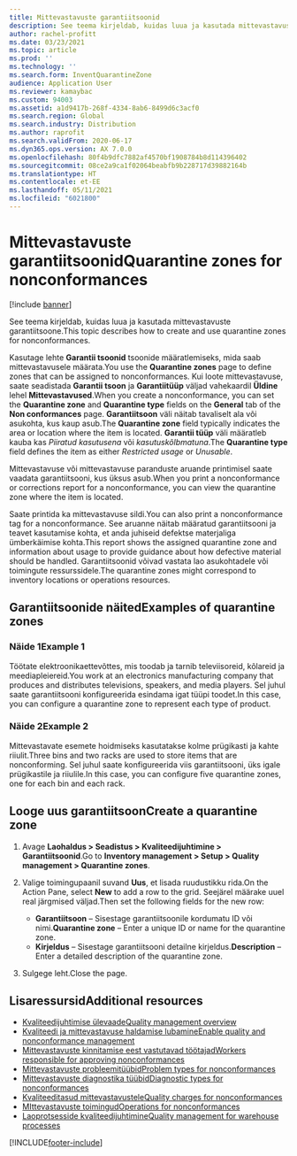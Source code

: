 ```yaml
---
title: Mittevastavuste garantiitsoonid
description: See teema kirjeldab, kuidas luua ja kasutada mittevastavuste garantiitsoone.
author: rachel-profitt
ms.date: 03/23/2021
ms.topic: article
ms.prod: ''
ms.technology: ''
ms.search.form: InventQuarantineZone
audience: Application User
ms.reviewer: kamaybac
ms.custom: 94003
ms.assetid: a1d9417b-268f-4334-8ab6-8499d6c3acf0
ms.search.region: Global
ms.search.industry: Distribution
ms.author: raprofit
ms.search.validFrom: 2020-06-17
ms.dyn365.ops.version: AX 7.0.0
ms.openlocfilehash: 80f4b9dfc7882af4570bf1908784b8d114396402
ms.sourcegitcommit: 08ce2a9ca1f02064beabfb9b228717d39882164b
ms.translationtype: HT
ms.contentlocale: et-EE
ms.lasthandoff: 05/11/2021
ms.locfileid: "6021800"
---
```

# <a name="quarantine-zones-for-nonconformances"></a><span data-ttu-id="81266-103">Mittevastavuste garantiitsoonid</span><span class="sxs-lookup"><span data-stu-id="81266-103">Quarantine zones for nonconformances</span></span>

[!include [banner](../includes/banner.md)]

<span data-ttu-id="81266-104">See teema kirjeldab, kuidas luua ja kasutada mittevastavuste garantiitsoone.</span><span class="sxs-lookup"><span data-stu-id="81266-104">This topic describes how to create and use quarantine zones for nonconformances.</span></span>

<span data-ttu-id="81266-105">Kasutage lehte **Garantii tsoonid** tsoonide määratlemiseks, mida saab mittevastavusele määrata.</span><span class="sxs-lookup"><span data-stu-id="81266-105">You use the **Quarantine zones** page to define zones that can be assigned to nonconformances.</span></span> <span data-ttu-id="81266-106">Kui loote mittevastavuse, saate seadistada **Garantii tsoon** ja **Garantiitüüp** väljad vahekaardil **Üldine** lehel **Mittevastavused**.</span><span class="sxs-lookup"><span data-stu-id="81266-106">When you create a nonconformance, you can set the **Quarantine zone** and **Quarantine type** fields on the **General** tab of the **Non conformances** page.</span></span> <span data-ttu-id="81266-107">**Garantiitsoon** väli näitab tavaliselt ala või asukohta, kus kaup asub.</span><span class="sxs-lookup"><span data-stu-id="81266-107">The **Quarantine zone** field typically indicates the area or location where the item is located.</span></span> <span data-ttu-id="81266-108">**Garantii tüüp** väli määratleb kauba kas *Piiratud kasutusena* või *kasutuskõlbmatuna*.</span><span class="sxs-lookup"><span data-stu-id="81266-108">The **Quarantine type** field defines the item as either *Restricted usage* or *Unusable*.</span></span>

<span data-ttu-id="81266-109">Mittevastavuse või mittevastavuse paranduste aruande printimisel saate vaadata garantiitsooni, kus üksus asub.</span><span class="sxs-lookup"><span data-stu-id="81266-109">When you print a nonconformance or corrections report for a nonconformance, you can view the quarantine zone where the item is located.</span></span>

<span data-ttu-id="81266-110">Saate printida ka mittevastavuse sildi.</span><span class="sxs-lookup"><span data-stu-id="81266-110">You can also print a nonconformance tag for a nonconformance.</span></span> <span data-ttu-id="81266-111">See aruanne näitab määratud garantiitsooni ja teavet kasutamise kohta, et anda juhiseid defektse materjaliga ümberkäimise kohta.</span><span class="sxs-lookup"><span data-stu-id="81266-111">This report shows the assigned quarantine zone and information about usage to provide guidance about how defective material should be handled.</span></span> <span data-ttu-id="81266-112">Garantiitsoonid võivad vastata lao asukohtadele või toimingute ressurssidele.</span><span class="sxs-lookup"><span data-stu-id="81266-112">The quarantine zones might correspond to inventory locations or operations resources.</span></span>

## <a name="examples-of-quarantine-zones"></a><span data-ttu-id="81266-113">Garantiitsoonide näited</span><span class="sxs-lookup"><span data-stu-id="81266-113">Examples of quarantine zones</span></span>

### <a name="example-1"></a><span data-ttu-id="81266-114">Näide 1</span><span class="sxs-lookup"><span data-stu-id="81266-114">Example 1</span></span>

<span data-ttu-id="81266-115">Töötate elektroonikaettevõttes, mis toodab ja tarnib televiisoreid, kõlareid ja meediapleiereid.</span><span class="sxs-lookup"><span data-stu-id="81266-115">You work at an electronics manufacturing company that produces and distributes televisions, speakers, and media players.</span></span> <span data-ttu-id="81266-116">Sel juhul saate garantiitsooni konfigureerida esindama igat tüüpi toodet.</span><span class="sxs-lookup"><span data-stu-id="81266-116">In this case, you can configure a quarantine zone to represent each type of product.</span></span>

### <a name="example-2"></a><span data-ttu-id="81266-117">Näide 2</span><span class="sxs-lookup"><span data-stu-id="81266-117">Example 2</span></span>

<span data-ttu-id="81266-118">Mittevastavate esemete hoidmiseks kasutatakse kolme prügikasti ja kahte riiulit.</span><span class="sxs-lookup"><span data-stu-id="81266-118">Three bins and two racks are used to store items that are nonconforming.</span></span> <span data-ttu-id="81266-119">Sel juhul saate konfigureerida viis garantiitsooni, üks igale prügikastile ja riiulile.</span><span class="sxs-lookup"><span data-stu-id="81266-119">In this case, you can configure five quarantine zones, one for each bin and each rack.</span></span>

## <a name="create-a-quarantine-zone"></a><span data-ttu-id="81266-120">Looge uus garantiitsoon</span><span class="sxs-lookup"><span data-stu-id="81266-120">Create a quarantine zone</span></span>

1. <span data-ttu-id="81266-121">Avage **Laohaldus \> Seadistus \> Kvaliteedijuhtimine \> Garantiitsoonid**.</span><span class="sxs-lookup"><span data-stu-id="81266-121">Go to **Inventory management \> Setup \> Quality management \> Quarantine zones**.</span></span>
1. <span data-ttu-id="81266-122">Valige toimingupaanil suvand **Uus**, et lisada ruudustikku rida.</span><span class="sxs-lookup"><span data-stu-id="81266-122">On the Action Pane, select **New** to add a row to the grid.</span></span> <span data-ttu-id="81266-123">Seejärel määrake uuel real järgmised väljad.</span><span class="sxs-lookup"><span data-stu-id="81266-123">Then set the following fields for the new row:</span></span>

    - <span data-ttu-id="81266-124">**Garantiitsoon** – Sisestage garantiitsoonile kordumatu ID või nimi.</span><span class="sxs-lookup"><span data-stu-id="81266-124">**Quarantine zone** – Enter a unique ID or name for the quarantine zone.</span></span>
    - <span data-ttu-id="81266-125">**Kirjeldus** – Sisestage garantiitsooni detailne kirjeldus.</span><span class="sxs-lookup"><span data-stu-id="81266-125">**Description** – Enter a detailed description of the quarantine zone.</span></span>

1. <span data-ttu-id="81266-126">Sulgege leht.</span><span class="sxs-lookup"><span data-stu-id="81266-126">Close the page.</span></span>

## <a name="additional-resources"></a><span data-ttu-id="81266-127">Lisaressursid</span><span class="sxs-lookup"><span data-stu-id="81266-127">Additional resources</span></span>

- [<span data-ttu-id="81266-128">Kvaliteedijuhtimise ülevaade</span><span class="sxs-lookup"><span data-stu-id="81266-128">Quality management overview</span></span>](quality-management-processes.md)
- [<span data-ttu-id="81266-129">Kvaliteedi ja mittevastavuse haldamise lubamine</span><span class="sxs-lookup"><span data-stu-id="81266-129">Enable quality and nonconformance management</span></span>](enable-quality-management.md)
- [<span data-ttu-id="81266-130">Mittevastavuste kinnitamise eest vastutavad töötajad</span><span class="sxs-lookup"><span data-stu-id="81266-130">Workers responsible for approving nonconformances</span></span>](quality-responsible-workers.md)
- [<span data-ttu-id="81266-131">Mittevastavuste probleemitüübid</span><span class="sxs-lookup"><span data-stu-id="81266-131">Problem types for nonconformances</span></span>](quality-quarantine-zones.md)
- [<span data-ttu-id="81266-132">Mittevastavuste diagnostika tüübid</span><span class="sxs-lookup"><span data-stu-id="81266-132">Diagnostic types for nonconformances</span></span>](quality-diagnostic-types.md)
- [<span data-ttu-id="81266-133">Kvaliteeditasud mittevastavustele</span><span class="sxs-lookup"><span data-stu-id="81266-133">Quality charges for nonconformances</span></span>](quality-charges.md)
- [<span data-ttu-id="81266-134">MIttevastavuste toimingud</span><span class="sxs-lookup"><span data-stu-id="81266-134">Operations for nonconformances</span></span>](quality-operations.md)
- [<span data-ttu-id="81266-135">Laoprotsesside kvaliteedijuhtimine</span><span class="sxs-lookup"><span data-stu-id="81266-135">Quality management for warehouse processes</span></span>](quality-management-for-warehouses-processes.md)

[!INCLUDE[footer-include](../../includes/footer-banner.md)]

